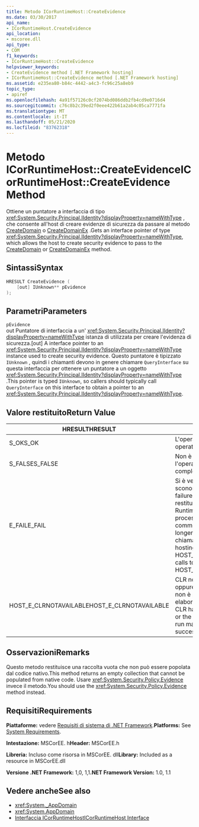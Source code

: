```yaml
---
title: Metodo ICorRuntimeHost::CreateEvidence
ms.date: 03/30/2017
api_name:
- ICorRuntimeHost.CreateEvidence
api_location:
- mscoree.dll
api_type:
- COM
f1_keywords:
- ICorRuntimeHost::CreateEvidence
helpviewer_keywords:
- CreateEvidence method [.NET Framework hosting]
- ICorRuntimeHost::CreateEvidence method [.NET Framework hosting]
ms.assetid: e235ea80-b84c-4442-a4c3-fc96c25a8eb9
topic_type:
- apiref
ms.openlocfilehash: 4a91f57126c0cf2074bd086ddb2fb4cd9e0716d4
ms.sourcegitcommit: c76c8b2c39ed2f0eee422b61a2ab4c05ca7771fa
ms.translationtype: MT
ms.contentlocale: it-IT
ms.lasthandoff: 05/21/2020
ms.locfileid: "83762318"
---
```

# <a name="icorruntimehostcreateevidence-method"></a><span data-ttu-id="23cdf-102">Metodo ICorRuntimeHost::CreateEvidence</span><span class="sxs-lookup"><span data-stu-id="23cdf-102">ICorRuntimeHost::CreateEvidence Method</span></span>
<span data-ttu-id="23cdf-103">Ottiene un puntatore a interfaccia di tipo <xref:System.Security.Principal.IIdentity?displayProperty=nameWithType> , che consente all'host di creare evidenze di sicurezza da passare al metodo [CreateDomain](../../../../docs/framework/unmanaged-api/hosting/icorruntimehost-createdomain-method.md) o [CreateDomainEx](icorruntimehost-createdomainex-method.md) .</span><span class="sxs-lookup"><span data-stu-id="23cdf-103">Gets an interface pointer of type <xref:System.Security.Principal.IIdentity?displayProperty=nameWithType>, which allows the host to create security evidence to pass to the [CreateDomain](../../../../docs/framework/unmanaged-api/hosting/icorruntimehost-createdomain-method.md) or [CreateDomainEx](icorruntimehost-createdomainex-method.md) method.</span></span>  
  
## <a name="syntax"></a><span data-ttu-id="23cdf-104">Sintassi</span><span class="sxs-lookup"><span data-stu-id="23cdf-104">Syntax</span></span>  
  
```cpp  
HRESULT CreateEvidence (  
    [out] IUnknown** pEvidence  
);  
```  
  
## <a name="parameters"></a><span data-ttu-id="23cdf-105">Parametri</span><span class="sxs-lookup"><span data-stu-id="23cdf-105">Parameters</span></span>  
 `pEvidence`  
 <span data-ttu-id="23cdf-106">out Puntatore di interfaccia a un' <xref:System.Security.Principal.IIdentity?displayProperty=nameWithType> istanza di utilizzata per creare l'evidenza di sicurezza.</span><span class="sxs-lookup"><span data-stu-id="23cdf-106">[out] A interface pointer to an <xref:System.Security.Principal.IIdentity?displayProperty=nameWithType> instance used to create security evidence.</span></span> <span data-ttu-id="23cdf-107">Questo puntatore è tipizzato `IUnknown` , quindi i chiamanti devono in genere chiamare `QueryInterface` su questa interfaccia per ottenere un puntatore a un oggetto <xref:System.Security.Principal.IIdentity?displayProperty=nameWithType> .</span><span class="sxs-lookup"><span data-stu-id="23cdf-107">This pointer is typed `IUnknown`, so callers should typically call `QueryInterface` on this interface to obtain a pointer to an <xref:System.Security.Principal.IIdentity?displayProperty=nameWithType>.</span></span>  
  
## <a name="return-value"></a><span data-ttu-id="23cdf-108">Valore restituito</span><span class="sxs-lookup"><span data-stu-id="23cdf-108">Return Value</span></span>  
  
|<span data-ttu-id="23cdf-109">HRESULT</span><span class="sxs-lookup"><span data-stu-id="23cdf-109">HRESULT</span></span>|<span data-ttu-id="23cdf-110">Descrizione</span><span class="sxs-lookup"><span data-stu-id="23cdf-110">Description</span></span>|  
|-------------|-----------------|  
|<span data-ttu-id="23cdf-111">S_OK</span><span class="sxs-lookup"><span data-stu-id="23cdf-111">S_OK</span></span>|<span data-ttu-id="23cdf-112">L'operazione è stata completata.</span><span class="sxs-lookup"><span data-stu-id="23cdf-112">The operation was successful.</span></span>|  
|<span data-ttu-id="23cdf-113">S_FALSE</span><span class="sxs-lookup"><span data-stu-id="23cdf-113">S_FALSE</span></span>|<span data-ttu-id="23cdf-114">Non è stato possibile completare l'operazione.</span><span class="sxs-lookup"><span data-stu-id="23cdf-114">The operation failed to complete.</span></span>|  
|<span data-ttu-id="23cdf-115">E_FAIL</span><span class="sxs-lookup"><span data-stu-id="23cdf-115">E_FAIL</span></span>|<span data-ttu-id="23cdf-116">Si è verificato un errore irreversibile sconosciuto.</span><span class="sxs-lookup"><span data-stu-id="23cdf-116">An unknown, catastrophic failure occurred.</span></span> <span data-ttu-id="23cdf-117">Se un metodo restituisce E_FAIL, il Common Language Runtime (CLR) non è più utilizzabile nel processo.</span><span class="sxs-lookup"><span data-stu-id="23cdf-117">If a method returns E_FAIL, the common language runtime (CLR) is no longer usable in the process.</span></span> <span data-ttu-id="23cdf-118">Le chiamate successive a qualsiasi API di hosting restituiscono HOST_E_CLRNOTAVAILABLE.</span><span class="sxs-lookup"><span data-stu-id="23cdf-118">Subsequent calls to any hosting APIs return HOST_E_CLRNOTAVAILABLE.</span></span>|  
|<span data-ttu-id="23cdf-119">HOST_E_CLRNOTAVAILABLE</span><span class="sxs-lookup"><span data-stu-id="23cdf-119">HOST_E_CLRNOTAVAILABLE</span></span>|<span data-ttu-id="23cdf-120">CLR non è stato caricato in un processo oppure CLR si trova in uno stato in cui non è possibile eseguire codice gestito o elaborare la chiamata correttamente.</span><span class="sxs-lookup"><span data-stu-id="23cdf-120">The CLR has not been loaded into a process, or the CLR is in a state in which it cannot run managed code or process the call successfully.</span></span>|  
  
## <a name="remarks"></a><span data-ttu-id="23cdf-121">Osservazioni</span><span class="sxs-lookup"><span data-stu-id="23cdf-121">Remarks</span></span>  
 <span data-ttu-id="23cdf-122">Questo metodo restituisce una raccolta vuota che non può essere popolata dal codice nativo.</span><span class="sxs-lookup"><span data-stu-id="23cdf-122">This method returns an empty collection that cannot be populated from native code.</span></span> <span data-ttu-id="23cdf-123">Usare <xref:System.Security.Policy.Evidence> invece il metodo.</span><span class="sxs-lookup"><span data-stu-id="23cdf-123">You should use the <xref:System.Security.Policy.Evidence> method instead.</span></span>  
  
## <a name="requirements"></a><span data-ttu-id="23cdf-124">Requisiti</span><span class="sxs-lookup"><span data-stu-id="23cdf-124">Requirements</span></span>  
 <span data-ttu-id="23cdf-125">**Piattaforme:** vedere [Requisiti di sistema di .NET Framework](../../get-started/system-requirements.md).</span><span class="sxs-lookup"><span data-stu-id="23cdf-125">**Platforms:** See [System Requirements](../../get-started/system-requirements.md).</span></span>  
  
 <span data-ttu-id="23cdf-126">**Intestazione:** MSCorEE. h</span><span class="sxs-lookup"><span data-stu-id="23cdf-126">**Header:** MSCorEE.h</span></span>  
  
 <span data-ttu-id="23cdf-127">**Libreria:** Incluso come risorsa in MSCorEE. dll</span><span class="sxs-lookup"><span data-stu-id="23cdf-127">**Library:** Included as a resource in MSCorEE.dll</span></span>  
  
 <span data-ttu-id="23cdf-128">**Versione .NET Framework:** 1,0, 1,1</span><span class="sxs-lookup"><span data-stu-id="23cdf-128">**.NET Framework Version:** 1.0, 1.1</span></span>  
  
## <a name="see-also"></a><span data-ttu-id="23cdf-129">Vedere anche</span><span class="sxs-lookup"><span data-stu-id="23cdf-129">See also</span></span>

- <xref:System._AppDomain>
- <xref:System.AppDomain>
- [<span data-ttu-id="23cdf-130">Interfaccia ICorRuntimeHost</span><span class="sxs-lookup"><span data-stu-id="23cdf-130">ICorRuntimeHost Interface</span></span>](icorruntimehost-interface.md)
